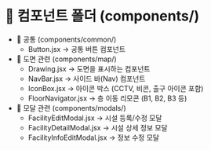 # 📂 컴포넌트 폴더 (components/)

- 📂 공통 (components/common/)
  - Button.jsx → 공통 버튼 컴포넌트
- 📂 도면 관련 (components/map/)
  - Drawing.jsx → 도면을 표시하는 컴포넌트
  - NavBar.jsx → 사이드 바(Nav) 컴포넌트
  - IconBox.jsx → 아이콘 박스 (CCTV, 비콘, 출구 아이콘 포함)
  - FloorNavigator.jsx → 층 이동 리모콘 (B1, B2, B3 등)
- 📂 모달 관련 (components/modals/)
  - FacilityEditModal.jsx → 시설 등록/수정 모달
  - FacilityDetailModal.jsx → 시설 상세 정보 모달
  - FacilityInfoEditModal.jsx → 정보 수정 모달
